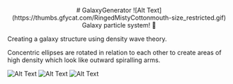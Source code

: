 <p align="center">
# GalaxyGenerator
![Alt Text](https://thumbs.gfycat.com/RingedMistyCottonmouth-size_restricted.gif)  
Galaxy particle system! 🌌

Creating a galaxy structure using density wave theory. 

Concentric ellipses are rotated in relation to each other to create areas of high density which look like outward spiralling arms.
  
![Alt Text](https://thumbs.gfycat.com/WaryIllegalGosling-size_restricted.gif)
![Alt Text](https://thumbs.gfycat.com/FlickeringPoisedDiplodocus-size_restricted.gif)
![Alt Text](https://i.imgur.com/bKKWNJc.png)
</p>
